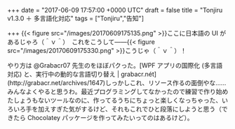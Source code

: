 
+++
date = "2017-06-09 17:57:00 +0000 UTC"
draft = false
title = "Tonjiru v1.3.0 ＋ 多言語化対応"
tags = ["Tonjiru","告知"]

+++
{{< figure src="/images/20170609175135.png"  >}}ここに日本語の UI があるじゃろ（＾ｖ＾）　これをこうして――{{< figure src="/images/20170609175330.png"  >}}こうじゃ（＾ｖ＾）！
<div class="github-card" data-user="daruyanagi/Tonjiru/releases/tag" data-repo="v1.3.0" data-width="400" data-height="" data-theme="default"></div>
<script src="https://cdn.jsdelivr.net/github-cards/latest/widget.js"></script>
やり方は @Grabacr07 先生のをほぼパクった。[WPF アプリの国際化 (多言語対応) と、実行中の動的な言語切り替え | grabacr.nét](http://grabacr.net/archives/1647)しっかしこれ、リソース作るの面倒やな……みんなよくやると思うわ。最近プログラミングしてなかったので練習で作り始めたしょうもないツールなのに、作ってるうちにちょっと楽しくなっちゃった、いろいろ手を加えすぎた気がするけど、それもこれでひと段落にしようと思う（できたら Chocolatey パッケージを作ってみたいってのはあるけど）。


